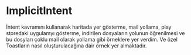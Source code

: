 # ImplicitIntent

İntent kavramını kullanarak
haritada yer gösterme, mail yollama, play storedaki uygulamyı gösterme, indirilen dosyaların yolunun öğrenilmesi ve bu dosyları çoklu mail olarak yollama gibi örneklere yer verdim. Ve özel Toastların nasıl oluşturulacağına dair örnek yer almaktadır.

